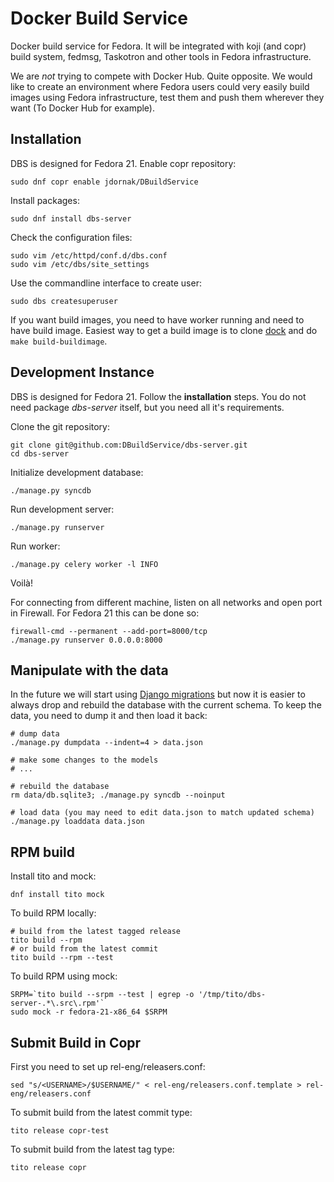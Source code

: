 Docker Build Service
====================

Docker build service for Fedora. It will be integrated with koji (and copr) build system, fedmsg, Taskotron and other tools in Fedora infrastructure.

We are _not_ trying to compete with Docker Hub. Quite opposite. We would like to create an environment where Fedora users could very easily build images using Fedora infrastructure, test them and push them wherever they want (To Docker Hub for example).

Installation
------------

DBS is designed for Fedora 21.
Enable copr repository:

    sudo dnf copr enable jdornak/DBuildService

Install packages:

    sudo dnf install dbs-server

Check the configuration files:

    sudo vim /etc/httpd/conf.d/dbs.conf
    sudo vim /etc/dbs/site_settings

Use the commandline interface to create user:

    sudo dbs createsuperuser

If you want build images, you need to have worker running and need to have build image. Easiest way to get a build image is to clone [dock](https://github.com/DBuildService/dock) and do `make build-buildimage`.


Development Instance
--------------------

DBS is designed for Fedora 21.
Follow the **installation** steps. You do not need package
*dbs-server* itself, but you need all it's requirements.

Clone the git repository:

    git clone git@github.com:DBuildService/dbs-server.git
    cd dbs-server

Initialize development database:

    ./manage.py syncdb

Run development server:

    ./manage.py runserver

Run worker:

    ./manage.py celery worker -l INFO

Voilà!

For connecting from different machine, listen on all networks and open port
in Firewall. For Fedora 21 this can be done so:

    firewall-cmd --permanent --add-port=8000/tcp
    ./manage.py runserver 0.0.0.0:8000

Manipulate with the data
------------------------

In the future we will start using [Django migrations](https://docs.djangoproject.com/en/1.7/topics/migrations/)
but now it is easier to always drop and rebuild the database
with the current schema. To keep the data, you need to dump
it and then load it back:

    # dump data
    ./manage.py dumpdata --indent=4 > data.json

    # make some changes to the models
    # ...

    # rebuild the database
    rm data/db.sqlite3; ./manage.py syncdb --noinput

    # load data (you may need to edit data.json to match updated schema)
    ./manage.py loaddata data.json


RPM build
---------

Install tito and mock:

    dnf install tito mock

To build RPM locally:

    # build from the latest tagged release
    tito build --rpm
    # or build from the latest commit
    tito build --rpm --test

To build RPM using mock:

    SRPM=`tito build --srpm --test | egrep -o '/tmp/tito/dbs-server-.*\.src\.rpm'`
    sudo mock -r fedora-21-x86_64 $SRPM


Submit Build in Copr
-------------

First you need to set up rel-eng/releasers.conf:

    sed "s/<USERNAME>/$USERNAME/" < rel-eng/releasers.conf.template > rel-eng/releasers.conf

To submit build from the latest commit type:

    tito release copr-test

To submit build from the latest tag type:

    tito release copr

